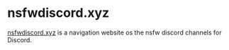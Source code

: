 # nsfwdiscord.xyz

[nsfwdiscord.xyz](https://nsfwdiscord.xyz/) is a navigation website os the nsfw discord channels for Discord.
